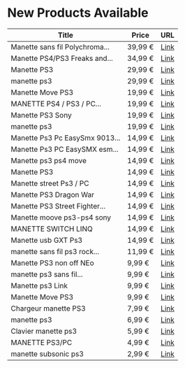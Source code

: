 # New Products Available

| Title | Price | URL |
|---|---|---|
| Manette sans fil Polychroma... | 39,99 € | [Link](https://www.cashconverters.be/fr/accessoires-jeux-video/575775-manette-sans-fil-polychroma-freaks-ps3-ps4.html) |
| Manette PS4/PS3 Freaks and... | 34,99 € | [Link](https://www.cashconverters.be/fr/accessoires-jeux-video/580237-manette-ps4-ps3-freaks-and-geeks.html) |
| Manette PS3 | 29,99 € | [Link](https://www.cashconverters.be/fr/accessoires-jeux-video/619208-manette-ps3.html) |
| manette ps3 | 29,99 € | [Link](https://www.cashconverters.be/fr/accessoires-jeux-video/600574-manette-ps3.html) |
| Manette Move PS3 | 19,99 € | [Link](https://www.cashconverters.be/fr/accessoires-jeux-video/622477-manette-move-ps3.html) |
| MANETTE PS4 / PS3 / PC... | 19,99 € | [Link](https://www.cashconverters.be/fr/accessoires-jeux-video/616305-manette-ps4-ps3-pc-egogear.html) |
| Manette PS3 Sony | 19,99 € | [Link](https://www.cashconverters.be/fr/accessoires-jeux-video/613511-manette-ps3-sony.html) |
| manette ps3 | 19,99 € | [Link](https://www.cashconverters.be/fr/accessoires-jeux-video/600787-manette-ps3.html) |
| Manette Ps3 Pc EasySmx 9013... | 14,99 € | [Link](https://www.cashconverters.be/fr/accessoires-jeux-video/618739-manette-ps3-pc-easysmx-9013-pro.html) |
| Manette Ps3 PC EasySMX esm... | 14,99 € | [Link](https://www.cashconverters.be/fr/accessoires-jeux-video/618738-manette-ps3-pc-easysmx-esm-9013pro.html) |
| Manette ps3 ps4  move | 14,99 € | [Link](https://www.cashconverters.be/fr/accessoires-jeux-video/598480-manette-ps3-ps4-move.html) |
| Manette PS3 | 14,99 € | [Link](https://www.cashconverters.be/fr/accessoires-jeux-video/591758-manette-ps3.html) |
| Manette street Ps3 / PC | 14,99 € | [Link](https://www.cashconverters.be/fr/accessoires-jeux-video/259195-manette-street-ps3-pc.html) |
| Manette PS3 Dragon War | 14,99 € | [Link](https://www.cashconverters.be/fr/accessoires-jeux-video/546707-manette-ps3-dragon-war.html) |
| Manette PS3 Street Fighter... | 14,99 € | [Link](https://www.cashconverters.be/fr/accessoires-jeux-video/525584-manette-ps3-street-fighter-iv-fightpad.html) |
| Manette moove ps3-ps4 sony | 14,99 € | [Link](https://www.cashconverters.be/fr/lecteurs-graveurs-dvd/523080-lecteur-dvd-portable-axion-fdv908.html) |
| MANETTE SWITCH LINQ | 14,99 € | [Link](https://www.cashconverters.be/fr/accessoires-jeux-video/478066-manette-ps3-linq.html) |
| Manette usb GXT Ps3 | 14,99 € | [Link](https://www.cashconverters.be/fr/accessoires-jeux-video/592164-manette-usb-gxt-ps3.html) |
| manette sans fil ps3 rock... | 11,99 € | [Link](https://www.cashconverters.be/fr/accessoires-jeux-video/390740-manette-sans-fil-ps3-rock-candy.html) |
| Manette PS3 non off NEo | 9,99 € | [Link](https://www.cashconverters.be/fr/accessoires-jeux-video/596097-manette-ps3-non-off-neo.html) |
| manette ps3 sans fil... | 9,99 € | [Link](https://www.cashconverters.be/fr/accessoires-jeux-video/485613-manette-ps3-sans-fil-camouflage.html) |
| Manette ps3 Link | 9,99 € | [Link](https://www.cashconverters.be/fr/accessoires-jeux-video/618775-manette-ps3-link.html) |
| Manette Move PS3 | 9,99 € | [Link](https://www.cashconverters.be/fr/accessoires-jeux-video/622473-manette-move-ps3.html) |
| Chargeur manette PS3 | 7,99 € | [Link](https://www.cashconverters.be/fr/accessoires-jeux-video/473340-chargeur-manette-ps3.html) |
| manette ps3 | 6,99 € | [Link](https://www.cashconverters.be/fr/accessoires-jeux-video/544283-manette-ps3.html) |
| Clavier manette ps3 | 5,99 € | [Link](https://www.cashconverters.be/fr/accessoires-jeux-video/329789-clavier-manette-ps3.html) |
| MANETTE PS3/PC | 4,99 € | [Link](https://www.cashconverters.be/fr/accessoires-jeux-video/553240-manette-ps2-pc.html) |
| manette subsonic ps3 | 2,99 € | [Link](https://www.cashconverters.be/fr/accessoires-jeux-video/607089-manette-subsonic-ps3.html) |
